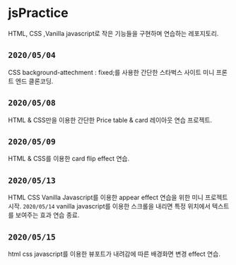 # jsPractice

HTML, CSS ,Vanilla javascript로 작은 기능들을 구현하며 연습하는 레포지토리.
 
 ## `2020/05/04`
 CSS background-attechment : fixed;를 사용한 간단한 스타벅스 사이트 미니 프론트 엔드 클론코딩.

 ## `2020/05/08`

 HTML & CSS만을 이용한 간단한 Price table & card 레이아웃 연습 프로젝트.

 ## `2020/05/09`

 HTML & CSS를 이용한 card flip effect 연습.

 ## `2020/05/13`

 HTML CSS Vanilla Javascript를 이용한 appear effect 연습을 위한 미니 프로젝트 시작. `2020/05/14` vanilla javascript를 이용한 스크롤을 내리면 특정 위치에서 텍스트를 보여주는 효과 연습 종료.

 ## `2020/05/15`

 html css javascript를 이용한 뷰포트가 내려감에 따른 배경화면 변경 effect 연습.
